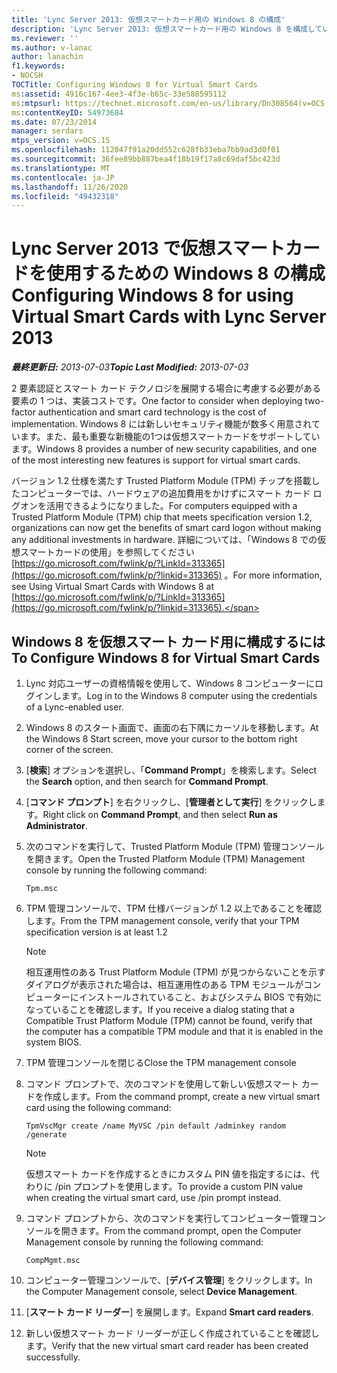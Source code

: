 ```yaml
---
title: 'Lync Server 2013: 仮想スマートカード用の Windows 8 の構成'
description: 'Lync Server 2013: 仮想スマートカード用の Windows 8 を構成しています。'
ms.reviewer: ''
ms.author: v-lanac
author: lanachin
f1.keywords:
- NOCSH
TOCTitle: Configuring Windows 8 for Virtual Smart Cards
ms:assetid: 4916c167-4ee3-4f3e-b65c-33e588595112
ms:mtpsurl: https://technet.microsoft.com/en-us/library/Dn308564(v=OCS.15)
ms:contentKeyID: 54973684
ms.date: 07/23/2014
manager: serdars
mtps_version: v=OCS.15
ms.openlocfilehash: 112047f91a20dd552c628fb33eba7bb9ad3d0f01
ms.sourcegitcommit: 36fee89bb887bea4f18b19f17a8c69daf5bc423d
ms.translationtype: MT
ms.contentlocale: ja-JP
ms.lasthandoff: 11/26/2020
ms.locfileid: "49432318"
---
```

# <a name="configuring-windows-8-for-using-virtual-smart-cards-with-lync-server-2013"></a><span data-ttu-id="6f4a7-103">Lync Server 2013 で仮想スマートカードを使用するための Windows 8 の構成</span><span class="sxs-lookup"><span data-stu-id="6f4a7-103">Configuring Windows 8 for using Virtual Smart Cards with Lync Server 2013</span></span>

<div data-xmlns="http://www.w3.org/1999/xhtml">

<div class="topic" data-xmlns="http://www.w3.org/1999/xhtml" data-msxsl="urn:schemas-microsoft-com:xslt" data-cs="https://msdn.microsoft.com/">

<div data-asp="https://msdn2.microsoft.com/asp">



</div>

<div id="mainSection">

<div id="mainBody"><span data-ttu-id="6f4a7-104">

<span> </span></span><span class="sxs-lookup"><span data-stu-id="6f4a7-104">

<span> </span></span></span>

<span data-ttu-id="6f4a7-105">_**最終更新日:** 2013-07-03_</span><span class="sxs-lookup"><span data-stu-id="6f4a7-105">_**Topic Last Modified:** 2013-07-03_</span></span>

<span data-ttu-id="6f4a7-106">2 要素認証とスマート カード テクノロジを展開する場合に考慮する必要がある要素の 1 つは、実装コストです。</span><span class="sxs-lookup"><span data-stu-id="6f4a7-106">One factor to consider when deploying two-factor authentication and smart card technology is the cost of implementation.</span></span> <span data-ttu-id="6f4a7-107">Windows 8 には新しいセキュリティ機能が数多く用意されています。また、最も重要な新機能の1つは仮想スマートカードをサポートしています。</span><span class="sxs-lookup"><span data-stu-id="6f4a7-107">Windows 8 provides a number of new security capabilities, and one of the most interesting new features is support for virtual smart cards.</span></span>

<span data-ttu-id="6f4a7-108">バージョン 1.2 仕様を満たす Trusted Platform Module (TPM) チップを搭載したコンピューターでは、ハードウェアの追加費用をかけずにスマート カード ログオンを活用できるようになりました。</span><span class="sxs-lookup"><span data-stu-id="6f4a7-108">For computers equipped with a Trusted Platform Module (TPM) chip that meets specification version 1.2, organizations can now get the benefits of smart card logon without making any additional investments in hardware.</span></span> <span data-ttu-id="6f4a7-109">詳細については、「Windows 8 での仮想スマートカードの使用」を参照してください [https://go.microsoft.com/fwlink/p/?LinkId=313365](https://go.microsoft.com/fwlink/p/?linkid=313365) 。</span><span class="sxs-lookup"><span data-stu-id="6f4a7-109">For more information, see Using Virtual Smart Cards with Windows 8 at [https://go.microsoft.com/fwlink/p/?LinkId=313365](https://go.microsoft.com/fwlink/p/?linkid=313365).</span></span>

<div>

## <a name="to-configure-windows-8-for-virtual-smart-cards"></a><span data-ttu-id="6f4a7-110">Windows 8 を仮想スマート カード用に構成するには</span><span class="sxs-lookup"><span data-stu-id="6f4a7-110">To Configure Windows 8 for Virtual Smart Cards</span></span>

1.  <span data-ttu-id="6f4a7-111">Lync 対応ユーザーの資格情報を使用して、Windows 8 コンピューターにログインします。</span><span class="sxs-lookup"><span data-stu-id="6f4a7-111">Log in to the Windows 8 computer using the credentials of a Lync-enabled user.</span></span>

2.  <span data-ttu-id="6f4a7-112">Windows 8 のスタート画面で、画面の右下隅にカーソルを移動します。</span><span class="sxs-lookup"><span data-stu-id="6f4a7-112">At the Windows 8 Start screen, move your cursor to the bottom right corner of the screen.</span></span>

3.  <span data-ttu-id="6f4a7-113">[**検索**] オプションを選択し、「**Command Prompt**」を検索します。</span><span class="sxs-lookup"><span data-stu-id="6f4a7-113">Select the **Search** option, and then search for **Command Prompt**.</span></span>

4.  <span data-ttu-id="6f4a7-114">[**コマンド プロンプト**] を右クリックし、[**管理者として実行**] をクリックします。</span><span class="sxs-lookup"><span data-stu-id="6f4a7-114">Right click on **Command Prompt**, and then select **Run as Administrator**.</span></span>

5.  <span data-ttu-id="6f4a7-115">次のコマンドを実行して、Trusted Platform Module (TPM) 管理コンソールを開きます。</span><span class="sxs-lookup"><span data-stu-id="6f4a7-115">Open the Trusted Platform Module (TPM) Management console by running the following command:</span></span>
    
        Tpm.msc

6.  <span data-ttu-id="6f4a7-116">TPM 管理コンソールで、TPM 仕様バージョンが 1.2 以上であることを確認します。</span><span class="sxs-lookup"><span data-stu-id="6f4a7-116">From the TPM management console, verify that your TPM specification version is at least 1.2</span></span>
    
    <div>
    

    > [!NOTE]  
    > <span data-ttu-id="6f4a7-117">相互運用性のある Trust Platform Module (TPM) が見つからないことを示すダイアログが表示された場合は、相互運用性のある TPM モジュールがコンピューターにインストールされていること、およびシステム BIOS で有効になっていることを確認します。</span><span class="sxs-lookup"><span data-stu-id="6f4a7-117">If you receive a dialog stating that a Compatible Trust Platform Module (TPM) cannot be found, verify that the computer has a compatible TPM module and that it is enabled in the system BIOS.</span></span>

    
    </div>

7.  <span data-ttu-id="6f4a7-118">TPM 管理コンソールを閉じる</span><span class="sxs-lookup"><span data-stu-id="6f4a7-118">Close the TPM management console</span></span>

8.  <span data-ttu-id="6f4a7-119">コマンド プロンプトで、次のコマンドを使用して新しい仮想スマート カードを作成します。</span><span class="sxs-lookup"><span data-stu-id="6f4a7-119">From the command prompt, create a new virtual smart card using the following command:</span></span>
    
        TpmVscMgr create /name MyVSC /pin default /adminkey random /generate
    
    <div>
    

    > [!NOTE]  
    > <span data-ttu-id="6f4a7-120">仮想スマート カードを作成するときにカスタム PIN 値を指定するには、代わりに /pin プロンプトを使用します。</span><span class="sxs-lookup"><span data-stu-id="6f4a7-120">To provide a custom PIN value when creating the virtual smart card, use /pin prompt instead.</span></span>

    
    </div>

9.  <span data-ttu-id="6f4a7-121">コマンド プロンプトから、次のコマンドを実行してコンピューター管理コンソールを開きます。</span><span class="sxs-lookup"><span data-stu-id="6f4a7-121">From the command prompt, open the Computer Management console by running the following command:</span></span>
    
        CompMgmt.msc

10. <span data-ttu-id="6f4a7-122">コンピューター管理コンソールで、[**デバイス管理**] をクリックします。</span><span class="sxs-lookup"><span data-stu-id="6f4a7-122">In the Computer Management console, select **Device Management**.</span></span>

11. <span data-ttu-id="6f4a7-123">[**スマート カード リーダー**] を展開します。</span><span class="sxs-lookup"><span data-stu-id="6f4a7-123">Expand **Smart card readers**.</span></span>

12. <span data-ttu-id="6f4a7-124">新しい仮想スマート カード リーダーが正しく作成されていることを確認します。</span><span class="sxs-lookup"><span data-stu-id="6f4a7-124">Verify that the new virtual smart card reader has been created successfully.</span></span>

<span data-ttu-id="6f4a7-125"></div>

</div>

<span> </span>

</div>

</div>

</span><span class="sxs-lookup"><span data-stu-id="6f4a7-125"></div>

</div>

<span> </span>

</div>

</div>

</span></span></div>

